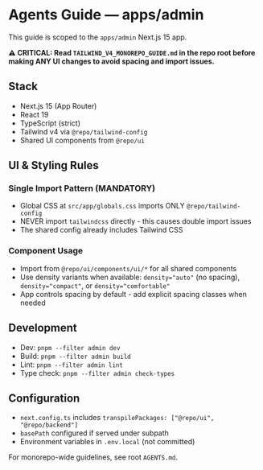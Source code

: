 # Agents Guide — apps/admin

This guide is scoped to the `apps/admin` Next.js 15 app.

**⚠️ CRITICAL: Read `TAILWIND_V4_MONOREPO_GUIDE.md` in the repo root before making ANY UI changes to avoid spacing and import issues.**

## Stack
- Next.js 15 (App Router)
- React 19
- TypeScript (strict)
- Tailwind v4 via `@repo/tailwind-config`
- Shared UI components from `@repo/ui`

## UI & Styling Rules

### Single Import Pattern (MANDATORY)
- Global CSS at `src/app/globals.css` imports ONLY `@repo/tailwind-config`
- NEVER import `tailwindcss` directly - this causes double import issues
- The shared config already includes Tailwind CSS

### Component Usage
- Import from `@repo/ui/components/ui/*` for all shared components
- Use density variants when available: `density="auto"` (no spacing), `density="compact"`, or `density="comfortable"`
- App controls spacing by default - add explicit spacing classes when needed

## Development
- Dev: `pnpm --filter admin dev`
- Build: `pnpm --filter admin build`
- Lint: `pnpm --filter admin lint`
- Type check: `pnpm --filter admin check-types`

## Configuration
- `next.config.ts` includes `transpilePackages: ["@repo/ui", "@repo/backend"]`
- `basePath` configured if served under subpath
- Environment variables in `.env.local` (not committed)

For monorepo-wide guidelines, see root `AGENTS.md`.
